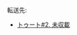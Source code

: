 <div>

転送先:

-   [トゥート#2. 未収載](/%E3%83%88%E3%82%A5%E3%83%BC%E3%83%88#2._.E6.9C.AA.E5.8F.8E.E8.BC.89 "トゥート")

</div>

<div>

</div>
